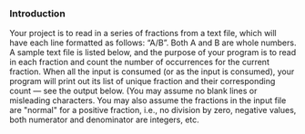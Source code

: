 ### Introduction
Your project is to read in a series of fractions from a text file, which will have each line formatted as follows: “A/B”.  Both A and B are whole numbers.  A sample text file is listed below, and the purpose of your program is to read in each fraction and count the number of occurrences for the current fraction.  When all the input is consumed (or as the input is consumed), your program will print out its list of unique fraction and their corresponding count — see the output below.  (You may assume no blank lines or misleading characters.  You may also assume the fractions in the input file are "normal" for a positive fraction, i.e., no division by zero, negative values, both numerator and denominator are integers, etc.
